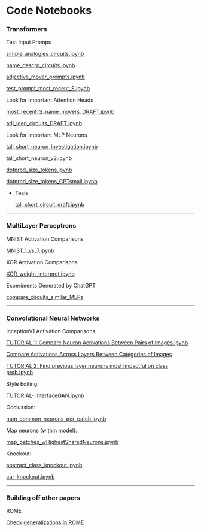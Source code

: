 # Code Notebooks

### Transformers

Test Input Promps

[simple_analogies_circuits.ipynb](Code%20Notebooks%20432b45bb746f43eabf4172f69d384f8a/simple_analogies_circuits%20ipynb%20766fb391cad246da9150bcd5d98248a4.md)

[name_descrp_circuits.ipynb](Code%20Notebooks%20432b45bb746f43eabf4172f69d384f8a/name_descrp_circuits%20ipynb%20cd440fe496674d80a41283f400bc5df0.md)

[adjective_mover_prompts.ipynb](Code%20Notebooks%20432b45bb746f43eabf4172f69d384f8a/adjective_mover_prompts%20ipynb%20cf8a6d9206fb47588b60c921c090b348.md)

[test_prompt_most_recent_S.ipynb](Code%20Notebooks%20432b45bb746f43eabf4172f69d384f8a/test_prompt_most_recent_S%20ipynb%20a51ecffd653d4d6c995692f0920be200.md)

Look for Important Attention Heads

[most_recent_S_name_movers_DRAFT.ipynb](Code%20Notebooks%20432b45bb746f43eabf4172f69d384f8a/most_recent_S_name_movers_DRAFT%20ipynb%20ee6f1afdee0b4f369cf505ae00aaed4d.md)

[adj_iden_circuits_DRAFT.ipynb](Code%20Notebooks%20432b45bb746f43eabf4172f69d384f8a/adj_iden_circuits_DRAFT%20ipynb%207e1a22ebddc44a51b2b1d6570bec0b0f.md)

Look for Important MLP Neurons

[tall_short_neuron_investigation.ipynb](Code%20Notebooks%20432b45bb746f43eabf4172f69d384f8a/tall_short_neuron_investigation%20ipynb%20b6fb8fd5adfc47f4b7b737249042ae53.md)

tall_short_neuron_v2.ipynb

[dotprod_size_tokens.ipynb](Code%20Notebooks%20432b45bb746f43eabf4172f69d384f8a/dotprod_size_tokens%20ipynb%204997734c9c34454fb03dfe31698a529f.md)

[dotprod_size_tokens_GPTsmall.ipynb](Code%20Notebooks%20432b45bb746f43eabf4172f69d384f8a/dotprod_size_tokens_GPTsmall%20ipynb%2048e2ade011e7429aa6721e08a4666242.md)

- Tests
    
    [tall_short_circuit_draft.ipynb](Code%20Notebooks%20432b45bb746f43eabf4172f69d384f8a/tall_short_circuit_draft%20ipynb%2060d5d6b60d014ebd950e958ed1264c6a.md)
    

---

### MultiLayer Perceptrons

MNIST Activation Comparisons

[MNIST_1_vs_7.ipynb](Code%20Notebooks%20432b45bb746f43eabf4172f69d384f8a/MNIST_1_vs_7%20ipynb%20cd1482eb130b428681a298e72f020f76.md)

XOR Activation Comparisons

[XOR_weight_interpret.ipynb](Code%20Notebooks%20432b45bb746f43eabf4172f69d384f8a/XOR_weight_interpret%20ipynb%20bf8ac65466fe4eb9a255a26ec920bad2.md)

Experiments Generated by ChatGPT

[compare_circuits_similar_MLPs](Code%20Notebooks%20432b45bb746f43eabf4172f69d384f8a/compare_circuits_similar_MLPs%20c44cfbe0743b42de97b501a13e7a44b4.md)

---

### Convolutional Neural Networks

InceptionV1 Activation Comparisons

[TUTORIAL 1: Compare Neuron Activations Between Pairs of Images.ipynb](Code%20Notebooks%20432b45bb746f43eabf4172f69d384f8a/TUTORIAL%201%20Compare%20Neuron%20Activations%20Between%20Pair%20b492a8994ef14fa0b60f76d960e0ca46.md)

[Compare Activations Across Layers Between Categories of Images](Code%20Notebooks%20432b45bb746f43eabf4172f69d384f8a/Compare%20Activations%20Across%20Layers%20Between%20Categori%20ede50943e18b4d0682e96395af759a97.md)

[TUTORIAL 2: Find previous layer neurons most impactful on class prob.ipynb](Code%20Notebooks%20432b45bb746f43eabf4172f69d384f8a/TUTORIAL%202%20Find%20previous%20layer%20neurons%20most%20impact%2024a031079bcb4580a9812ac77a149dd4.md)

Style Editing:

[TUTORIAL- InterfaceGAN.ipynb](Code%20Notebooks%20432b45bb746f43eabf4172f69d384f8a/TUTORIAL-%20InterfaceGAN%20ipynb%20a98541b1cc524e8eac2413b56482a628.md)

Occlussion:

[num_common_neurons_per_patch.ipynb](Code%20Notebooks%20432b45bb746f43eabf4172f69d384f8a/num_common_neurons_per_patch%20ipynb%20a916c650c54c4a038678734ba71ddf83.md)

Map neurons (within model):

[map_patches_wHighestSharedNeurons.ipynb](Code%20Notebooks%20432b45bb746f43eabf4172f69d384f8a/map_patches_wHighestSharedNeurons%20ipynb%20cfbe5ff62cef4db28b51110833a4b46e.md)

Knockout:

[abstract_class_knockout.ipynb](Code%20Notebooks%20432b45bb746f43eabf4172f69d384f8a/abstract_class_knockout%20ipynb%2093cd516fb9fb4cbfb74e194c850ed6fa.md)

[car_knockout.ipynb](Code%20Notebooks%20432b45bb746f43eabf4172f69d384f8a/car_knockout%20ipynb%20ec262b50ee104d2585beab2c4b726997.md)

---

### Building off other papers

ROME

[Check generalizations in ROME](Code%20Notebooks%20432b45bb746f43eabf4172f69d384f8a/Check%20generalizations%20in%20ROME%200f2a42c9096a4d5693d7f51ebc144f4b.md)